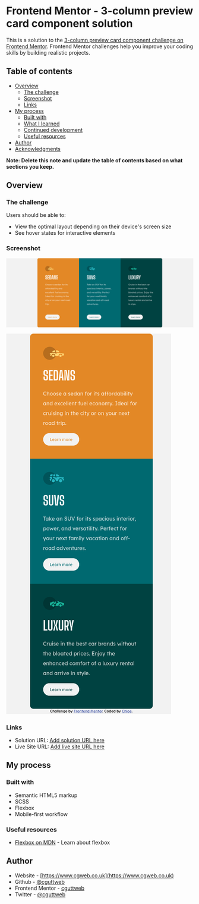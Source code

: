 # Frontend Mentor - 3-column preview card component solution

This is a solution to the [3-column preview card component challenge on Frontend Mentor](https://www.frontendmentor.io/challenges/3column-preview-card-component-pH92eAR2-). Frontend Mentor challenges help you improve your coding skills by building realistic projects.

## Table of contents

- [Overview](#overview)
  - [The challenge](#the-challenge)
  - [Screenshot](#screenshot)
  - [Links](#links)
- [My process](#my-process)
  - [Built with](#built-with)
  - [What I learned](#what-i-learned)
  - [Continued development](#continued-development)
  - [Useful resources](#useful-resources)
- [Author](#author)
- [Acknowledgments](#acknowledgments)

**Note: Delete this note and update the table of contents based on what sections you keep.**

## Overview

### The challenge

Users should be able to:

- View the optimal layout depending on their device's screen size
- See hover states for interactive elements

### Screenshot

![Desktop Screenshot](./images/desktop-screenshot.png)

![Mobile Screenshot](./images/mobile-screenshot.png)

### Links

- Solution URL: [Add solution URL here](https://your-solution-url.com)
- Live Site URL: [Add live site URL here](https://your-live-site-url.com)

## My process

### Built with

- Semantic HTML5 markup
- SCSS
- Flexbox
- Mobile-first workflow

### Useful resources

- [Flexbox on MDN](https://developer.mozilla.org/en-US/docs/Learn/CSS/CSS_layout/Flexbox) - Learn about flexbox

## Author

- Website - [https://www.cgweb.co.uk](https://www.cgweb.co.uk)
- Github - [@cguttweb](https://github.com/cguttweb)
- Frontend Mentor - [cguttweb](https://www.frontendmentor.io/profile/cguttweb)
- Twitter - [@cguttweb](https://www.twitter.com/yourusername)
